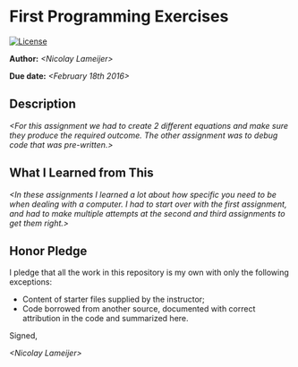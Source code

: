 # First Programming Exercises

 [![License](http://img.shields.io/badge/license-MIT-blue.svg)](http://en.wikipedia.org/wiki/MIT_License)

**Author:** _\<Nicolay Lameijer\>_

**Due date:** _\<February 18th 2016\>_

## Description

_\<For this assignment we had to create 2 different equations and make sure they produce the required outcome. The other assignment was to debug code that was pre-written.\>_

## What I Learned from This

_\<In these assignments I learned a lot about how specific you need to be when dealing with a computer. I had to start over with the first assignment, and had to make multiple attempts at the second and third assignments to get them right.\>_

## Honor Pledge

I pledge that all the work in this repository is my own with only the following exceptions:

* Content of starter files supplied by the instructor;
* Code borrowed from another source, documented with correct attribution in the code and summarized here.

Signed,

_\<Nicolay Lameijer\>_
